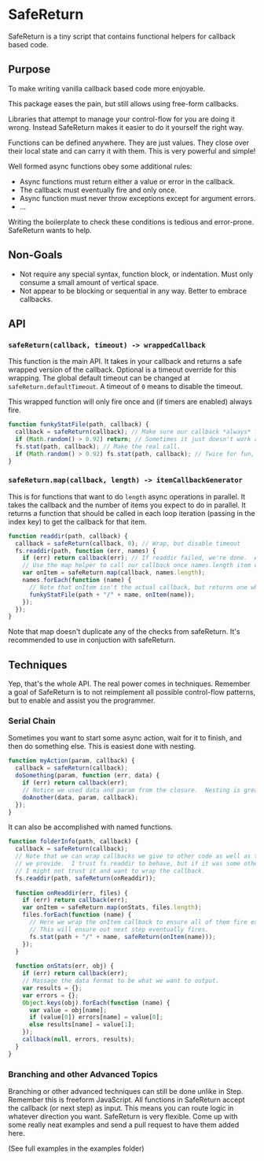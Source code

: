 # SafeReturn

SafeReturn is a tiny script that contains functional helpers for callback based code.

## Purpose

To make writing vanilla callback based code more enjoyable.

This package eases the pain, but still allows using free-form callbacks.

Libraries that attempt to manage your control-flow for you are doing it wrong.
Instead SafeReturn makes it easier to do it yourself the right way. 

Functions can be defined anywhere.  They are just values.  They close over
their local state and can carry it with them.  This is very powerful and simple!

Well formed async functions obey some additional rules:

 - Async functions must return either a value or error in the callback.
 - The callback must eventually fire and only once.
 - Async function must never throw exceptions except for argument errors.
 - ...

Writing the boilerplate to check these conditions is tedious and error-prone.
SafeReturn wants to help.

## Non-Goals

 - Not require any special syntax, function block, or indentation.  Must only
   consume a small amount of vertical space.
 - Not appear to be blocking or sequential in any way.  Better to embrace callbacks.

## API

### `safeReturn(callback, timeout) -> wrappedCallback`

This function is the main API.  It takes in your callback and returns a safe wrapped
version of the callback.  Optional is a timeout override for this wrapping.  The global
default timeout can be changed at `safeReturn.defaultTimeout`.  A timeout of `0`
means to disable the timeout.

This wrapped function will only fire once and (if timers are enabled) always fire.

```js
function funkyStatFile(path, callback) {  
  callback = safeReturn(callback); // Make sure our callback *always* fires once.
  if (Math.random() > 0.92) return; // Sometimes it just doesn't work right?
  fs.stat(path, callback); // Make the real call.
  if (Math.random() > 0.92) fs.stat(path, callback); // Twice for fun, right?
}
```

### `safeReturn.map(callback, length) -> itemCallbackGenerator`

This is for functions that want to do `length` async operations in parallel.
It takes the callback and the number of items you expect to do in parallel.  It
returns a function that should be called in each loop iteration (passing in the
index key) to get the callback for that item.

```js
function readdir(path, callback) {
  callback = safeReturn(callback, 0); // Wrap, but disable timeout
  fs.readdir(path, function (err, names) {
    if (err) return callback(err); // If readdir failed, we're done.  Abort.
    // Use the map helper to call our callback once names.length item callbacks fire.
    var onItem = safeReturn.map(callback, names.length);
    names.forEach(function (name) {
      // Note that onItem isn't the actual callback, but returns one when called.
      funkyStatFile(path + "/" + name, onItem(name));
    });
  });
}
```

Note that map doesn't duplicate any of the checks from safeReturn. It's 
recommended to use in conjuction with safeReturn.

## Techniques

Yep, that's the whole API.  The real power comes in techniques.  Remember a goal
of SafeReturn is to not reimplement all possible control-flow patterns, but to
enable and assist you the programmer.

### Serial Chain

Sometimes you want to start some async action, wait for it to finish, and then
do something else.  This is easiest done with nesting.  

```js
function myAction(param, callback) {
  callback = safeReturn(callback);
  doSomething(param, function (err, data) {
    if (err) return callback(err);
    // Notice we used data and param from the closure.  Nesting is great for simple stuff.
    doAnother(data, param, callback);
  });
}
```

It can also be accomplished with named functions.

```js
function folderInfo(path, callback) {
  callback = safeReturn(callback);
  // Note that we can wrap callbacks we give to other code as well as the ones
  // we provide.  I trust fs.readdir to behave, but if it was some other lib
  // I might not trust it and want to wrap the callback.
  fs.readdir(path, safeReturn(onReaddir)); 
  
  function onReaddir(err, files) {
    if (err) return callback(err);
    var onItem = safeReturn.map(onStats, files.length);
    files.forEach(function (name) {
      // Here we wrap the onItem callback to ensure all of them fire exactly once
      // This will ensure out next step eventually fires.
      fs.stat(path + "/" + name, safeReturn(onItem(name)));
    });
  }
  
  function onStats(err, obj) {
    if (err) return callback(err);
    // Massage the data format to be what we want to output.
    var results = {};
    var errors = {};
    Object.keys(obj).forEach(function (name) {
      var value = obj[name];
      if (value[0]) errors[name] = value[0];
      else results[name] = value[1];
    });
    callback(null, errors, results);
  }
}
```

### Branching and other Advanced Topics

Branching or other advanced techniques can still be done unlike in Step.  
Remember this is freeform JavaScript.  All functions in SafeReturn accept the
callback (or next step) as input.  This means you can route logic in whatever
direction you want. SafeReturn is very flexible.  Come up with some really neat
examples and send a pull request to have them added here.

(See full examples in the examples folder)
